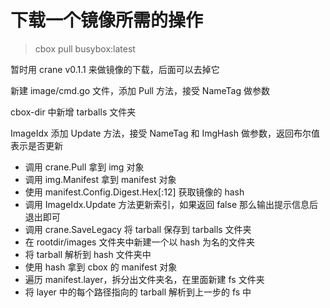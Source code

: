 # 下载一个镜像所需的操作
> cbox pull busybox:latest

暂时用 crane v0.1.1 来做镜像的下载，后面可以去掉它

新建 image/cmd.go 文件，添加 Pull 方法，接受 NameTag 做参数

cbox-dir 中新增 tarballs 文件夹

ImageIdx 添加 Update 方法，接受 NameTag 和 ImgHash 做参数，返回布尔值表示是否更新

- 调用 crane.Pull 拿到 img 对象
- 调用 img.Manifest 拿到 manifest 对象
- 使用 manifest.Config.Digest.Hex[:12] 获取镜像的 hash
- 调用 ImageIdx.Update 方法更新索引，如果返回 false 那么输出提示信息后退出即可
- 调用 crane.SaveLegacy 将 tarball 保存到 tarballs 文件夹
- 在 rootdir/images 文件夹中新建一个以 hash 为名的文件夹
- 将 tarball 解析到 hash 文件夹中
- 使用 hash 拿到 cbox 的 manifest 对象
- 遍历 manifest.layer，拆分出文件夹名，在里面新建 fs 文件夹
- 将 layer 中的每个路径指向的 tarball 解析到上一步的 fs 中